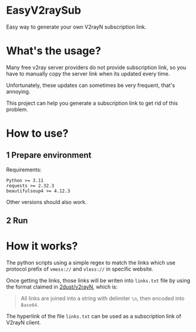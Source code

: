 # EasyV2raySub

Easy way to generate your own V2rayN subscription link.

# What's the usage?

Many free v2ray server providers do not provide subscription link, so you have to manually copy the server link when its
updated every time.

Unfortunately, these updates can sometimes be very frequent, that's annoying.

This project can help you generate a
subscription link to get rid of this problem.

# How to use?

## 1 Prepare environment

Requirements:

```
Python >= 3.11
requests >= 2.32.3
beautifulsoup4 >= 4.12.3
```

Other versions should also work.

## 2 Run

# How it works?

The python scripts using a simple regex to match the links which use protocol prefix of `vmess://` and `vless://` in
specific website.

Once getting the links, those links will be writen into `links.txt` file by using the format claimed
in [2dust/v2rayN](https://github.com/2dust/v2rayN/wiki/%E8%AE%A2%E9%98%85%E5%8A%9F%E8%83%BD%E8%AF%B4%E6%98%8E), which
is:
> All links are joined into a string with delimiter `\n`, then encoded into `Base64`.

The hyperlink of the file `links.txt` can be used as a subscription link of V2rayN client.